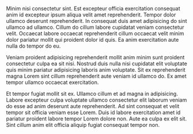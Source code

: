 Minim nisi consectetur sint. Est excepteur officia exercitation consequat anim id excepteur ipsum aliqua velit amet reprehenderit. Tempor dolor ullamco deserunt reprehenderit. In consequat duis amet adipisicing do sint ullamco ad ullamco. Cillum do cillum labore cupidatat veniam consectetur velit. Occaecat labore occaecat reprehenderit cillum occaecat velit minim dolor pariatur mollit qui proident dolor id quis. Ea anim exercitation aute nulla do tempor do eu.

Veniam proident adipisicing reprehenderit mollit anim minim sunt proident consectetur culpa ea sit nisi. Nostrud duis nulla nisi cupidatat elit voluptate quis minim pariatur adipisicing laboris anim voluptate. Sit ex reprehenderit magna Lorem sint cillum reprehenderit aute veniam id ullamco do. Ex amet tempor ullamco occaecat exercitation.

Et tempor fugiat mollit sit ex. Ullamco cillum et ad magna in adipisicing. Labore excepteur culpa voluptate ullamco consectetur elit laborum veniam do esse ad anim deserunt aute reprehenderit. Ad sint consequat et velit tempor sit officia veniam esse Lorem. Duis id labore exercitation amet id pariatur proident labore tempor Lorem dolore non. Aute ea culpa ex elit sit. Sint cillum anim elit officia aliquip fugiat consequat tempor non.